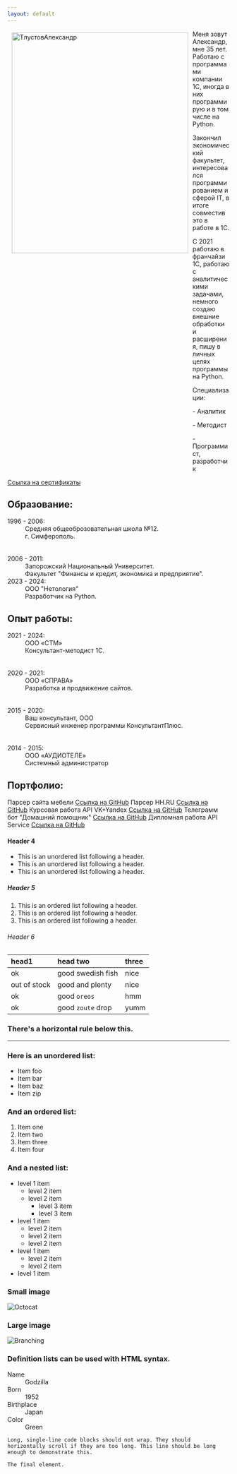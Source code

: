 ```yaml
---
layout: default
---
```


<a href="https://ibb.co/6gnKTpT"><img src="https://i.ibb.co/BqzhQ7Q/2024-08-22-114658.png" alt="ТлустовАлександр" border="0" width="400" height="500" align="left" vspace="5" hspace="10"/></a>
<p style="margin-left: 420px;">Меня зовут Александр, мне 35 лет. Работаю с программами компании 1С, иногда в них программирую и в том числе на Python.</p>
<p style="margin-left: 420px;">Закончил экономический факультет, интересовался программированием и сферой IT, в итоге совместив это в работе в 1C.</p>
<p style="margin-left: 420px;">С 2021 работаю в франчайзи 1С, работаю с аналитическими задачами, немного создаю внешние обработки и расширения, пишу в личных целях программы на Python.</p>
<p style="margin-left: 420px;">Специализации:</p>
<p style="margin-left: 420px;"> - Аналитик</p>    
<p style="margin-left: 420px;"> - Методист</p>  
<p style="margin-left: 420px;"> - Программист, разработчик</p>

[Ссылка на сертификаты](./another-page.html)

## Образование:
<dt>1996 - 2006:</dt>  
<dd>Средняя общеоброзовательная школа №12.</dd> 
<dd>г. Симферополь.</dd> 
<br></br>
<dt>2006 - 2011:</dt>    
<dd>Запорожский Национальный Университет.</dd>
<dd>Факультет "Финансы и кредит, экономика и предприятие".</dd>
<dt>2023 - 2024:</dt>    
<dd>ООО "Нетология"</dd>
<dd>Разработчик на Python.</dd>

## Опыт работы:
<dt>2021 - 2024:</dt>  
<dd>ООО «СТМ»</dd>
<dd>Консультант-методист 1С.</dd>
<br></br>
<dt>2020 - 2021:</dt>  
<dd>ООО «СПРАВА»</dd>
<dd>Разработка и продвижение сайтов.</dd>
<br></br>
<dt>2015 - 2020:</dt>  
<dd>Ваш консультант, ООО</dd>
<dd>Сервисный инженер программы КонсультантПлюс.</dd>
<br></br>
<dt>2014 - 2015:</dt>  
<dd>ООО «АУДИОТЕЛЕ»</dd>
<dd>Системный администратор</dd>

## Портфолио:
Парсер сайта мебели [Ссылка на GitHub](https://github.com/AlexTlustov/parser_stelmeb.com)
Парсер HH.RU [Ссылка на GitHub](https://github.com/AlexTlustov/web_parcing)
Курсовая работа API VK+Yandex [Ссылка на GitHub](https://github.com/AlexTlustov/kursabaya_rabota)
Телеграмм бот "Домашний помощник" [Ссылка на GitHub](https://github.com/AlexTlustov/hh_bot)
Дипломная работа API Service [Ссылка на GitHub](https://github.com/AlexTlustov/neto_final_diplom)


#### Header 4

*   This is an unordered list following a header.
*   This is an unordered list following a header.
*   This is an unordered list following a header.

##### Header 5

1.  This is an ordered list following a header.
2.  This is an ordered list following a header.
3.  This is an ordered list following a header.

###### Header 6

| head1        | head two          | three |
|:-------------|:------------------|:------|
| ok           | good swedish fish | nice  |
| out of stock | good and plenty   | nice  |
| ok           | good `oreos`      | hmm   |
| ok           | good `zoute` drop | yumm  |

### There's a horizontal rule below this.

* * *

### Here is an unordered list:

*   Item foo
*   Item bar
*   Item baz
*   Item zip

### And an ordered list:

1.  Item one
1.  Item two
1.  Item three
1.  Item four

### And a nested list:

- level 1 item
  - level 2 item
  - level 2 item
    - level 3 item
    - level 3 item
- level 1 item
  - level 2 item
  - level 2 item
  - level 2 item
- level 1 item
  - level 2 item
  - level 2 item
- level 1 item

### Small image

![Octocat](https://github.githubassets.com/images/icons/emoji/octocat.png)

### Large image

![Branching](https://guides.github.com/activities/hello-world/branching.png)


### Definition lists can be used with HTML syntax.

<dl>
<dt>Name</dt>
<dd>Godzilla</dd>
<dt>Born</dt>
<dd>1952</dd>
<dt>Birthplace</dt>
<dd>Japan</dd>
<dt>Color</dt>
<dd>Green</dd>
</dl>

```
Long, single-line code blocks should not wrap. They should horizontally scroll if they are too long. This line should be long enough to demonstrate this.
```

```
The final element.
```

